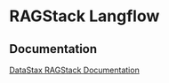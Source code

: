 # RAGStack Langflow

## Documentation

[DataStax RAGStack Documentation](https://docs.datastax.com/en/ragstack/docs/index.html)